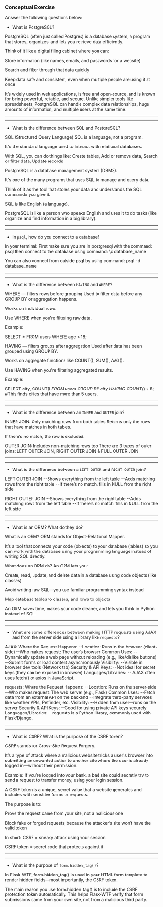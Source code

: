 ### Conceptual Exercise

Answer the following questions below:


- What is PostgreSQL?

PostgreSQL (often just called Postgres) is a database system, a program that stores, organizes, and lets you retrieve data efficiently.

Think of it like a digital filing cabinet where you can:

Store information (like names, emails, and passwords for a website)

Search and filter through that data quickly

Keep data safe and consistent, even when multiple people are using it at once

It’s widely used in web applications, is free and open-source, and is known for being powerful, reliable, and secure. Unlike simpler tools like spreadsheets, PostgreSQL can handle complex data relationships, huge amounts of information, and multiple users at the same time.

---------------------------------------------------------------------------------
---------------------------------------------------------------------------------

- What is the difference between SQL and PostgreSQL?

SQL (Structured Query Language)
SQL is a language, not a program.

It's the standard language used to interact with relational databases.

With SQL, you can do things like: Create tables, Add or remove data, Search or filter data, Update records

PostgreSQL is a database management system (DBMS).

It's one of the many programs that uses SQL to manage and query data.

Think of it as the tool that stores your data and understands the SQL commands you give it.

SQL is like English (a language).

PostgreSQL is like a person who speaks English and uses it to do tasks (like organize and find information in a big library).

---------------------------------------------------------------------------------
---------------------------------------------------------------------------------

- In `psql`, how do you connect to a database?

In your terminal:
First make sure you are in postgresql with the command:     psql
then connect to the database using command:     \c database_name

You can also connect from outside psql by using command: psql -d database_name

---------------------------------------------------------------------------------
---------------------------------------------------------------------------------

- What is the difference between `HAVING` and `WHERE`?

WHERE — filters rows before grouping
Used to filter data before any GROUP BY or aggregation happens.

Works on individual rows.

Use WHERE when you're filtering raw data.

Example:

SELECT *
FROM users
WHERE age > 18;

HAVING — filters groups after aggregation
Used after data has been grouped using GROUP BY.

Works on aggregate functions like COUNT(), SUM(), AVG().

Use HAVING when you're filtering aggregated results.

Example:

SELECT city, COUNT(*) 
FROM users
GROUP BY city
HAVING COUNT(*) > 5;
#This finds cities that have more than 5 users.

---------------------------------------------------------------------------------
---------------------------------------------------------------------------------

- What is the difference between an `INNER` and `OUTER` join?

INNER JOIN: Only matching rows from both tables
Returns only the rows that have matches in both tables.

If there’s no match, the row is excluded.

OUTER JOIN: Includes non-matching rows too
There are 3 types of outer joins: LEFT OUTER JOIN, RIGHT OUTER JOIN & FULL OUTER JOIN

---------------------------------------------------------------------------------
---------------------------------------------------------------------------------

- What is the difference between a `LEFT OUTER` and `RIGHT OUTER` join?

LEFT OUTER JOIN	
--Shows everything from the left table
--Adds matching rows from the right table
--If there’s no match, fills in NULL from the right side


RIGHT OUTER JOIN
--Shows everything from the right table
--Adds matching rows from the left table
--If there’s no match, fills in NULL from the left side

---------------------------------------------------------------------------------
---------------------------------------------------------------------------------

- What is an ORM? What do they do?

What is an ORM?
ORM stands for Object-Relational Mapper.

It’s a tool that connects your code (objects) to your database (tables) so you can work with the database using your programming language instead of writing SQL directly.

What does an ORM do?
An ORM lets you:

Create, read, update, and delete data in a database using code objects (like classes)

Avoid writing raw SQL—you use familiar programming syntax instead

Map database tables to classes, and rows to objects

An ORM saves time, makes your code cleaner, and lets you think in Python instead of SQL.

---------------------------------------------------------------------------------
---------------------------------------------------------------------------------

- What are some differences between making HTTP requests using AJAX 
  and from the server side using a library like `requests`?

AJAX:
Where the Request Happens:
--Location: Runs in the browser (client-side)
--Who makes request: The user’s browser
Common Uses:
--Dynamically update a web page without reloading (e.g., like/dislike buttons)
--Submit forms or load content asynchronously
Visibility:
--Visible in browser dev tools (Network tab)
Security & API Keys:
--Not ideal for secret keys (they can be exposed in browser)
Languages/Libraries:
-- AJAX often uses fetch() or axios in JavaScript.

requests:
Where the Request Happens:
--Location: Runs on the server-side
--Who makes request: The web server (e.g., Flask)
Common Uses:
--Fetch data from an external API on the backend
--Integrate third-party services like weather APIs, Petfinder, etc.
Visibility:
--Hidden from user—runs on the server
Security & API Keys:
--Good for using private API keys securely
Languages/Libraries:
--requests is a Python library, commonly used with Flask/Django.


---------------------------------------------------------------------------------
---------------------------------------------------------------------------------

- What is CSRF? What is the purpose of the CSRF token?

CSRF stands for Cross-Site Request Forgery.

It’s a type of attack where a malicious website tricks a user's browser into submitting an unwanted action to another site where the user is already logged in—without their permission.

Example: If you’re logged into your bank, a bad site could secretly try to send a request to transfer money, using your login session.

A CSRF token is a unique, secret value that a website generates and includes with sensitive forms or requests.

The purpose is to:

Prove the request came from your site, not a malicious one

Block fake or forged requests, because the attacker’s site won’t have the valid token

In short:
CSRF = sneaky attack using your session

CSRF token = secret code that protects against it

---------------------------------------------------------------------------------
---------------------------------------------------------------------------------

- What is the purpose of `form.hidden_tag()`?

In Flask-WTF, form.hidden_tag() is used in your HTML form template to render hidden fields—most importantly, the CSRF token.

The main reason you use form.hidden_tag() is to include the CSRF protection token automatically. This helps Flask-WTF verify that form submissions came from your own site, not from a malicious third party.

